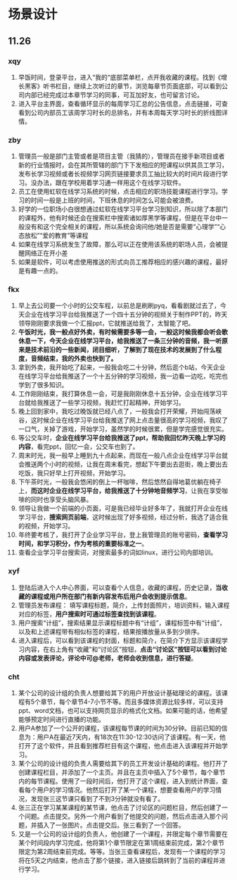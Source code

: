 # 场景设计

## 11.26

### xqy

1. 早饭时间，登录平台，进入“我的“底部菜单栏，点开我收藏的课程。找到《增长黑客》听书栏目，继续上次听过的章节，浏览每章节页面底部，可以看到公司内部已经完成过本章节学习的同事，可互加好友，也可留言讨论。
2. 进入平台主界面，查看循环显示的每周学习汇总的公告信息，点击链接，可查看到公司内部员工该周学习时长的总排名，并有本周每天学习时长的折线图详情。

### zby

1. 管理员一般是部门主管或者是项目主管（我猜的），管理员在接手新项目或者新的行业情报时，会在其所管辖的部门下下发相应的短课程以供其员工学习，发布长学习视频或者长视频学习网页链接要求员工抽比较大的时间片段进行学习。没办法，跟在学校用着学习通一样用这个在线学习软件。
2. 员工在使用虹软在线学习系统的时候，点击相应的职场技能课程进行学习。学习的时间一般是上班的时间，下班休息的时间怎么可能会被浪费。
3. 好学的一位职场小白很想通过虹软在线学习平台学习到知识，所以除了本部门的课程外，他有时候还会在搜索栏中搜索诸如厚黑学等课程，但是在平台中一般没有和这个完全相关的课程，所以系统会询问他/她是否是需要“心理学”“心态放松”“爱的教育”等课程
4. 如果在线学习系统发生了故障，那么可以正在使用该系统的职场人员，会被提醒网络正在开小差
5. 如果是软件，可以考虑使用推送的形式向员工推荐相应的感兴趣的课程，最好是有趣一点的。

### fkx

1. 早上去公司要一个小时的公交车程，以前总是刷刷pyq，看看剧就过去了，今天企业在线学习平台给我推送了一个四十五分钟的视频关于制作PPT的，昨天领导刚刚要求我做一个汇报ppt，它就推送给我了，太智能了吧。
2. **午饭时光，我一般点好外卖，有时候需要多等一会，一般这时候我都会听会歌休息一下，今天企业在线学习平台，给我推送了一条三分钟的音频，我一听原来是技术前沿的一些新闻，闭目细听，了解到了现在技术的发展到了什么程度，音频结束，我的外卖也快到了。**
3. 拿到外卖，我开始吃了起来，一般我会吃二十分钟，然后逛个b站，今天企业在线学习平台给我推送了一个十五分钟的学习视频，我一边看一边吃，吃完也学到了很多知识。
4. 工作刚刚结束，我打算休息一会，可是我刚刚休息十五分钟，企业在线学习平台就给我推送了一些学习视频，我赶忙打起精神，开始学习。
5. 晚上回到家中，我吃过晚饭就已经八点了，一般我会打开荣耀，开始闯荡峡谷，这时候企业在线学习平台给我推送了网上点击量很高的学习视频，我叹了一口气，关掉了游戏，开始学习，虽然学的时候很累，但是学完感觉很充实。
6. 等公交车时，**企业在线学习平台给我推送了ppt，帮助我回忆昨天晚上学习的内容**，看完ppt，回忆一会，公交车也到了。
7. 周末时光，我一般早上睡到九十点起来，而现在一般八点企业在线学习平台就会推送两个小时的视频，让我在周末看完，想起下午要出去逛街，晚上要出去吃饭，我只好早上打开视频，开始学习。
8. 下午茶时光，一般我会悠闲的倒上一杯咖啡，然后悠然自得地葛优躺在椅子上，**而这时企业在线学习平台，给我推送了十分钟地音频学习**，让我在享受咖啡的同时也享受头脑风暴。
9. 领导让我做一个前端的小页面，可是我已经毕业好多年了，我就打开企业在线学习平台，**搜索网页前端**，这时候出现了好多视频，经过分析，我选了适合我的视频，开始学习。
10. 年终要考核了，我打开了企业学习平台，登上我管理员的账号密码，**查看学习时间，和学习积分，作为考核的重要标准之一**。
11. 查看企业学习平台搜索词，对搜索最多的词如linux，进行公司内部培训。

### xyf

1. 登陆后进入个人中心界面，可以查看个人信息，收藏的课程，历史记录，**当收藏的课程或用户所在部门有新内容发布后用户会收到提示信息**。
2. 管理员发布课程：
填写课程标题，简介，上传封面照片，培训资料，输入课程对应的标签，**用户搜索时可通过标签查找到该课程**。
3. 用户搜索“计组”，搜索结果显示课程标题中有“计组”，课程标签中有“计组”，以及和上述课程带有相似标签的课程，结果按播放量从多到少排序。
4. 进入课程后，可以看到该课程的封面，标题和简介，在简介下方显示该课程学习内容，在右上角有“收藏”和“讨论区”按钮，**点击“讨论区”按钮可以看到讨论内容或发表评论，评论中可@老师，老师会收到信息，进行答疑**。

### cht

1. 某个公司的设计组的负责人想要给其下的用户开放设计基础理论的课程。该课程有5个章节，每个章节4-7小节不等。而且多媒体资源比较多样，可以支持ppt、word文档，也可以支持网页显示的格式化文档。如果可能的话，他希望能够预定时间进行直播的功能。
2. 用户A参加了一个公开的课程，该课程每节课的时间为30分钟。目前已知的信息为：用户A在最近7天内，有18次在11:30-12:30访问了该课程。有一天，他打开了这个软件，并且看到推荐栏目有这个课程，他点击进入该课程并开始学习。
3. 某个公司的设计组的负责人需要给其下的员工开发设计基础的课程。他打开了创建课程栏目，并添加了一个主页。并且在主页中插入了5个章节，每个章节内的每节课程。使用了一段时间后，他打开了这个课程，进入到统计界面，查看每个用户的学习情况。他然后打开了某一个课程，想要查看用户的学习情况，发现张三这节课只看到了不到3分钟就没有看了。
4. 张三正在学习某某课程的某节课，他点击了讨论区的问题栏目，然后创建了一个问题。点击提交。另外一个用户看到了他提交的问题，然后点击进入那个问题，并插入了一张图片。点击提交后。张三看到了一个回答。
5. 又是一个公司的设计组的负责人，他创建了一个课程，并限定每个章节需要在某个时间段内学习完成，他将第1个章节限定在第1周结束前完成，第2个章节限定为第2周结束前完成。等等。当张三查看课程后，发现有一个课程的学习将在5天之内结束，他点击了那个链接，进入链接后跳转到了当前的课程并进行学习。